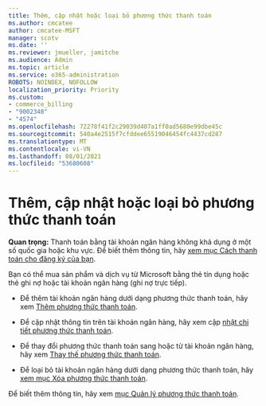 ```yaml
---
title: Thêm, cập nhật hoặc loại bỏ phương thức thanh toán
ms.author: cmcatee
author: cmcatee-MSFT
manager: scotv
ms.date: ''
ms.reviewer: jmueller, jamitche
ms.audience: Admin
ms.topic: article
ms.service: o365-administration
ROBOTS: NOINDEX, NOFOLLOW
localization_priority: Priority
ms.custom:
- commerce_billing
- "9002348"
- "4574"
ms.openlocfilehash: 72278f41f2c29039d407a1ff0ad5680e99dbe45c
ms.sourcegitcommit: 540a4e2515f7cfddee65519046454fc4437cd287
ms.translationtype: MT
ms.contentlocale: vi-VN
ms.lasthandoff: 08/01/2021
ms.locfileid: "53680608"
---
```

# <a name="add-update-or-remove-payment-method"></a>Thêm, cập nhật hoặc loại bỏ phương thức thanh toán

**Quan trọng:** Thanh toán bằng tài khoản ngân hàng không khả dụng ở một số quốc gia hoặc khu vực. Để biết thêm thông tin, hãy [xem mục Cách thanh toán cho đăng ký của bạn](/microsoft-365/commerce/billing-and-payments/pay-for-your-subscription). 

Bạn có thể mua sản phẩm và dịch vụ từ Microsoft bằng thẻ tín dụng hoặc thẻ ghi nợ hoặc tài khoản ngân hàng (ghi nợ trực tiếp).

- Để thêm tài khoản ngân hàng dưới dạng phương thức thanh toán, hãy xem [Thêm phương thức thanh toán](/microsoft-365/commerce/billing-and-payments/manage-payment-methods#add-a-payment-method).

- Để cập nhật thông tin trên tài khoản ngân hàng, hãy xem cập [nhật chi tiết phương thức thanh toán](/microsoft-365/commerce/billing-and-payments/manage-payment-methods#update-payment-method-details).

- Để thay đổi phương thức thanh toán sang hoặc từ tài khoản ngân hàng, hãy xem [Thay thế phương thức thanh toán](/microsoft-365/commerce/billing-and-payments/manage-payment-methods#replace-a-payment-method).

- Để loại bỏ tài khoản ngân hàng dưới dạng phương thức thanh toán, hãy [xem mục Xóa phương thức thanh toán](/microsoft-365/commerce/billing-and-payments/manage-payment-methods#delete-a-payment-method).

Để biết thêm thông tin, hãy xem [mục Quản lý phương thức thanh toán](/microsoft-365/commerce/billing-and-payments/manage-payment-methods).
